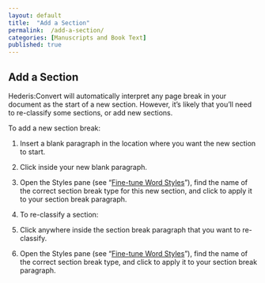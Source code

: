 ```yaml
---
layout: default
title:  "Add a Section"
permalink:  /add-a-section/
categories: [Manuscripts and Book Text]
published: true
---
```


<section data-type="chapter" class="hsecchapter" data-hederis-type="hsecchapter" id="add-a-section" data-pi-attrs="id: add-a-section"><h1 data-hederis-type="hblkchaptitle" class="hblkchaptitle" id="puImXOYSj">Add a Section</h1>
    <p class="hblkp" data-hederis-type="hblkp" id="pxWzzMeEr">Hederis:Convert will automatically interpret any page break in your document as the start of a new section. However, it&#8217;s likely that you&#8217;ll need to re-classify some sections, or add new sections.</p>
    <p class="hblkp" data-hederis-type="hblkp" id="pgxOeWasu">To add a new section break:</p>
    <ol class="hwprnum-list" data-hederis-type="hwprnum-list" id="pwyGHkYRA"><li class="hblkoli" data-hederis-type="hblkoli" id="linnILDAOZ"><p class="hblkoli" data-hederis-type="hblkoli" id="pVg3uT22U">Insert a blank paragraph in the location where you want the new section to start.</p></li>
    <li class="hblkoli" data-hederis-type="hblkoli" id="lifqR36LyV"><p class="hblkoli" data-hederis-type="hblkoli" id="pNYnsEEPX">Click inside your new blank paragraph.</p></li>
    <li class="hblkoli" data-hederis-type="hblkoli" id="liZXEa6e6V"><p class="hblkoli" data-hederis-type="hblkoli" id="pHaHMqWQd">Open the Styles pane (see &#8220;<a href="{% post_url 2019-04-01-14-Fine-tuneWordStyles %}"><span class="Hyperlink">Fine-tune Word Styles</span></a>&#8221;), find the name of the correct section break type for this new section, and click to apply it to your section break paragraph.</p></li>
    <li class="hblkoli" data-hederis-type="hblkoli" id="liuKIXdap9"><p class="hblkoli" data-hederis-type="hblkoli" id="pPwmeMCrJ">To re-classify a section:</p></li>
    <li class="hblkoli" data-hederis-type="hblkoli" id="ligzfm57V7"><p class="hblkoli" data-hederis-type="hblkoli" id="p8pR2DxXI">Click anywhere inside the section break paragraph that you want to re-classify.</p></li>
    <li class="hblkoli" data-hederis-type="hblkoli" id="lia0MSW5Sv"><p class="hblkoli" data-hederis-type="hblkoli" id="pQHjKZ8Bo">Open the Styles pane (see &#8220;<a href="{% post_url 2019-04-01-14-Fine-tuneWordStyles %}"><span class="Hyperlink">Fine-tune Word Styles</span></a>&#8221;), find the name of the correct section break type, and click to apply it to your section break paragraph.</p></li>
    </ol>
    </section>
    